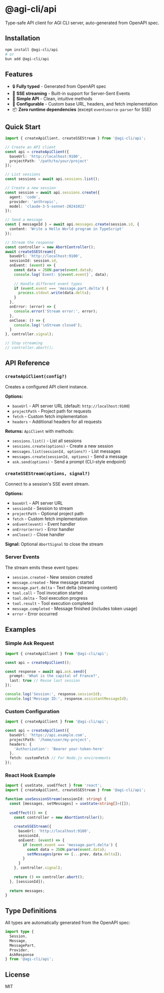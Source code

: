 # @agi-cli/api

Type-safe API client for AGI CLI server, auto-generated from OpenAPI spec.

## Installation

```bash
npm install @agi-cli/api
# or
bun add @agi-cli/api
```

## Features

- 🔒 **Fully typed** - Generated from OpenAPI spec
- 🌊 **SSE streaming** - Built-in support for Server-Sent Events
- 🎯 **Simple API** - Clean, intuitive methods
- 🔧 **Configurable** - Custom base URL, headers, and fetch implementation
- 📦 **Zero runtime dependencies** (except `eventsource-parser` for SSE)

## Quick Start

```typescript
import { createApiClient, createSSEStream } from '@agi-cli/api';

// Create an API client
const api = createApiClient({
  baseUrl: 'http://localhost:9100',
  projectPath: '/path/to/your/project'
});

// List sessions
const sessions = await api.sessions.list();

// Create a new session
const session = await api.sessions.create({
  agent: 'code',
  provider: 'anthropic',
  model: 'claude-3-5-sonnet-20241022'
});

// Send a message
const { messageId } = await api.messages.create(session.id, {
  content: 'Write a Hello World program in TypeScript'
});

// Stream the response
const controller = new AbortController();
await createSSEStream({
  baseUrl: 'http://localhost:9100',
  sessionId: session.id,
  onEvent: (event) => {
    const data = JSON.parse(event.data);
    console.log(`Event: ${event.event}`, data);
    
    // Handle different event types
    if (event.event === 'message.part.delta') {
      process.stdout.write(data.delta);
    }
  },
  onError: (error) => {
    console.error('Stream error:', error);
  },
  onClose: () => {
    console.log('\nStream closed');
  }
}, controller.signal);

// Stop streaming
// controller.abort();
```

## API Reference

### `createApiClient(config?)`

Creates a configured API client instance.

**Options:**
- `baseUrl` - API server URL (default: `http://localhost:9100`)
- `projectPath` - Project path for requests
- `fetch` - Custom fetch implementation
- `headers` - Additional headers for all requests

**Returns:** `ApiClient` with methods:
- `sessions.list()` - List all sessions
- `sessions.create(options)` - Create a new session
- `messages.list(sessionId, options?)` - List messages
- `messages.create(sessionId, options)` - Send a message
- `ask.send(options)` - Send a prompt (CLI-style endpoint)

### `createSSEStream(options, signal?)`

Connect to a session's SSE event stream.

**Options:**
- `baseUrl` - API server URL
- `sessionId` - Session to stream
- `projectPath` - Optional project path
- `fetch` - Custom fetch implementation
- `onEvent(event)` - Event handler
- `onError(error)` - Error handler
- `onClose()` - Close handler

**Signal:** Optional `AbortSignal` to close the stream

### Server Events

The stream emits these event types:

- `session.created` - New session created
- `message.created` - New message started
- `message.part.delta` - Text delta (streaming content)
- `tool.call` - Tool invocation started
- `tool.delta` - Tool execution progress
- `tool.result` - Tool execution completed
- `message.completed` - Message finished (includes token usage)
- `error` - Error occurred

## Examples

### Simple Ask Request

```typescript
import { createApiClient } from '@agi-cli/api';

const api = createApiClient();

const response = await api.ask.send({
  prompt: 'What is the capital of France?',
  last: true // Reuse last session
});

console.log('Session:', response.sessionId);
console.log('Message ID:', response.assistantMessageId);
```

### Custom Configuration

```typescript
import { createApiClient } from '@agi-cli/api';

const api = createApiClient({
  baseUrl: 'https://api.example.com',
  projectPath: '/home/user/my-project',
  headers: {
    'Authorization': 'Bearer your-token-here'
  },
  fetch: customFetch // For Node.js environments
});
```

### React Hook Example

```typescript
import { useState, useEffect } from 'react';
import { createApiClient, createSSEStream } from '@agi-cli/api';

function useSessionStream(sessionId: string) {
  const [messages, setMessages] = useState<string[]>([]);
  
  useEffect(() => {
    const controller = new AbortController();
    
    createSSEStream({
      baseUrl: 'http://localhost:9100',
      sessionId,
      onEvent: (event) => {
        if (event.event === 'message.part.delta') {
          const data = JSON.parse(event.data);
          setMessages(prev => [...prev, data.delta]);
        }
      }
    }, controller.signal);
    
    return () => controller.abort();
  }, [sessionId]);
  
  return messages;
}
```

## Type Definitions

All types are automatically generated from the OpenAPI spec:

```typescript
import type {
  Session,
  Message,
  MessagePart,
  Provider,
  AskResponse
} from '@agi-cli/api';
```

## License

MIT
